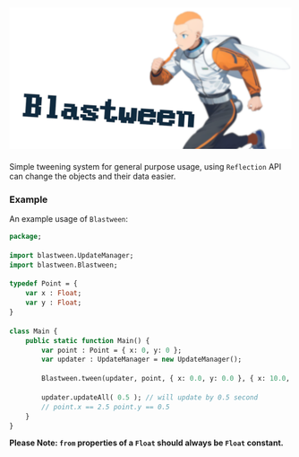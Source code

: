 ![Branding](./extra/branding.png)
-----

Simple tweening system for general purpose usage, using `Reflection` API can change the objects and their data easier.

### Example
An example usage of `Blastween`:

```haxe
package;

import blastween.UpdateManager;
import blastween.Blastween;

typedef Point = {
	var x : Float;
	var y : Float;
}

class Main {
	public static function Main() {
		var point : Point = { x: 0, y: 0 };
		var updater : UpdateManager = new UpdateManager();
		
		Blastween.tween(updater, point, { x: 0.0, y: 0.0 }, { x: 10.0, y: 2.0 }, 2).start();

		updater.updateAll( 0.5 ); // will update by 0.5 second
		// point.x == 2.5 point.y == 0.5
	}
}
```

**Please Note: `from` properties of a `Float` should always be `Float` constant.**
